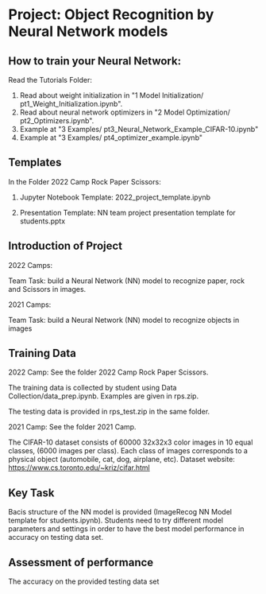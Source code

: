 # Project: Object Recognition by Neural Network models

## How to train your Neural Network:

Read the Tutorials Folder:
1. Read about weight initialization in "1 Model Initialization/ pt1_Weight_Initialization.ipynb".
2. Read about neural network optimizers in "2 Model Optimization/ pt2_Optimizers.ipynb".
3. Example at "3 Examples/ pt3_Neural_Network_Example_CIFAR-10.ipynb"
4. Example at "3 Examples/ pt4_optimizer_example.ipynb"


## Templates
In the Folder 2022 Camp Rock Paper Scissors:
1. Jupyter Notebook Template: 2022_project_template.ipynb

2. Presentation Template: NN team project presentation template for students.pptx

## Introduction of Project

2022 Camps:

Team Task:  build a Neural Network (NN) model to recognize paper, rock and Scissors in images. 


2021 Camps:

Team Task:  build a Neural Network (NN) model to recognize objects in images


## Training Data

2022 Camp:
See the folder 2022 Camp Rock Paper Scissors.

The training data is collected by student using Data Collection/data_prep.ipynb. Examples are given in rps.zip.

The testing data is provided in rps_test.zip in the same folder.

2021 Camp:
See the folder 2021 Camp.

The CIFAR-10 dataset consists of 60000 32x32x3 color images in 10 equal classes, (6000 images per class). Each class of images corresponds to a physical object (automobile, cat, dog, airplane, etc). Dataset website: https://www.cs.toronto.edu/~kriz/cifar.html

## Key Task

Bacis structure of the NN model is provided (ImageRecog NN Model template for students.ipynb). Students need to try different model parameters and settings in order to have the best model performance in accuracy on testing data set.


## Assessment of performance

The accuracy on the provided testing data set


